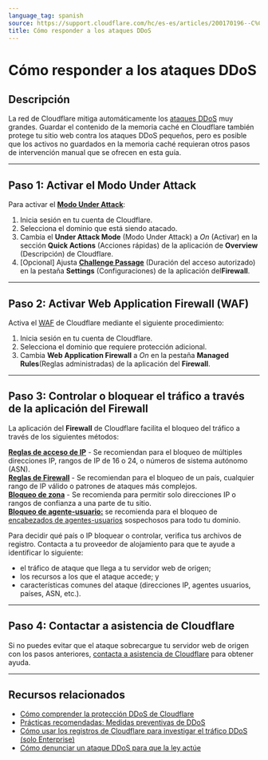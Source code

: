 ```yaml
---
language_tag: spanish
source: https://support.cloudflare.com/hc/es-es/articles/200170196--C%C3%B3mo-responder-a-los-ataques-DDoS
title: Cómo responder a los ataques DDoS
---
```


# Cómo responder a los ataques DDoS



## Descripción

La red de Cloudflare mitiga automáticamente los [ataques DDoS](https://www.cloudflare.com/ddos) muy grandes. Guardar el contenido de la memoria caché en Cloudflare también protege tu sitio web contra los ataques DDoS pequeños, pero es posible que los activos no guardados en la memoria caché requieran otros pasos de intervención manual que se ofrecen en esta guía.

___

## Paso 1: Activar el **Modo Under Attack**

Para activar el **[Modo Under Attack](https://support.cloudflare.com/hc/articles/200170076)**:

1.  Inicia sesión en tu cuenta de Cloudflare.
2.  Selecciona el dominio que está siendo atacado.
3.  Cambia el **Under Attack Mode** (Modo Under Attack) a _On_ (Activar) en la sección **Quick Actions** (Acciones rápidas) de la aplicación de **Overview** (Descripción) de Cloudflare.
4.  \[Opcional\] Ajusta **[Challenge Passage](https://support.cloudflare.com/hc/articles/200170136)** (Duración del acceso autorizado) en la pestaña **Settings** (Configuraciones) de la aplicación del**Firewall**.

___

## Paso 2: Activar **Web Application Firewall** (WAF)

Activa el [WAF](https://support.cloudflare.com/hc/en-us/articles/200172016-What-does-the-Web-Application-Firewall-WAF-do-) de Cloudflare mediante el siguiente procedimiento:

1.  Inicia sesión en tu cuenta de Cloudflare.
2.  Selecciona el dominio que requiere protección adicional.
3.  Cambia **Web Application Firewall** a _On_ en la pestaña **Managed Rules**(Reglas administradas) de la aplicación del **Firewall**.

___

## Paso 3: Controlar o bloquear el tráfico a través de la aplicación del **Firewall**

La aplicación del **Firewall** de Cloudflare facilita el bloqueo del tráfico a través de los siguientes métodos:

**[Reglas de acceso de IP](https://support.cloudflare.com/hc/articles/217074967)** \- Se recomiendan para el bloqueo de múltiples direcciones IP, rangos de IP de 16 o 24, o números de sistema autónomo (ASN).   
**[Reglas de Firewall](https://developers.cloudflare.com/firewall/cf-dashboard/create-edit-delete-rules/)** \- Se recomiendan para el bloqueo de un país, cualquier rango de IP válido o patrones de ataques más complejos.  
**[Bloqueo de zona](https://support.cloudflare.com/hc/en-us/articles/115001595131-How-do-I-Lockdown-URLs-in-Cloudflare-)** \- Se recomienda para permitir solo direcciones IP o rangos de confianza a una parte de tu sitio.  
**[Bloqueo de agente-usuario:](https://support.cloudflare.com/hc/en-us/articles/115001856951-How-do-I-block-malicious-User-Agents-with-Cloudflare-)** se recomienda para el bloqueo de [encabezados de agentes-usuarios](https://developer.mozilla.org/en-US/docs/Web/HTTP/Headers/User-Agent) sospechosos para todo tu dominio.

Para decidir qué país o IP bloquear o controlar, verifica tus archivos de registro. Contacta a tu proveedor de alojamiento para que te ayude a identificar lo siguiente:

-   el tráfico de ataque que llega a tu servidor web de origen;
-   los recursos a los que el ataque accede; y
-   características comunes del ataque (direcciones IP, agentes usuarios, países, ASN, etc.).

___

## Paso 4: Contactar a asistencia de Cloudflare

Si no puedes evitar que el ataque sobrecargue tu servidor web de origen con los pasos anteriores, [contacta a asistencia de Cloudflare](https://support.cloudflare.com/hc/articles/200172476#h_4b8753c8-f422-4c74-9e8e-07026c4da730) para obtener ayuda.

___

## Recursos relacionados

-   [Cómo comprender la protección DDoS de Cloudflare](https://support.cloudflare.com/hc/articles/200172676)
-   [Prácticas recomendadas: Medidas preventivas de DDoS](https://support.cloudflare.com/hc/articles/200170166)
-   [Cómo usar los registros de Cloudflare para investigar el tráfico DDoS (solo Enterprise)](https://support.cloudflare.com/hc/en-us/articles/360020739772-Using-Cloudflare-Logs-ELS-to-Investigate-DDoS-Traffic-Enterprise-Only-)
-   [Cómo denunciar un ataque DDoS para que la ley actúe](https://www.icann.org/news/blog/how-to-report-a-ddos-attack)
